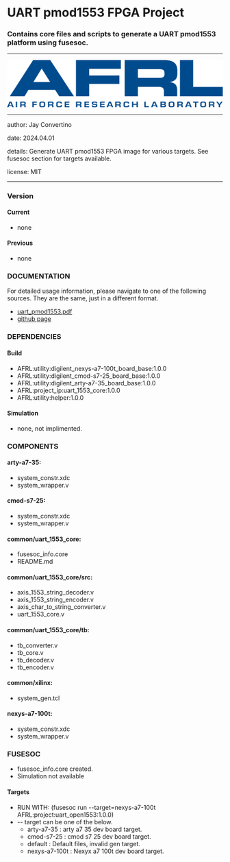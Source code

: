 # UART pmod1553 FPGA Project
### Contains core files and scripts to generate a UART pmod1553 platform using fusesoc.
---

![image](docs/manual/img/AFRL.png)

---

   author: Jay Convertino

   date: 2024.04.01

   details: Generate UART pmod1553 FPGA image for various targets. See fusesoc section for targets available.

   license: MIT

---

### Version
#### Current
  - none

#### Previous
  - none

### DOCUMENTATION
  For detailed usage information, please navigate to one of the following sources. They are the same, just in a different format.

  - [uart_pmod1553.pdf](docs/manual/uart_pmod1553.pdf)
  - [github page](https://johnathan-convertino-afrl.github.io/uart_pmod1553/)

### DEPENDENCIES
#### Build
  - AFRL:utility:digilent_nexys-a7-100t_board_base:1.0.0
  - AFRL:utility:digilent_cmod-s7-25_board_base:1.0.0
  - AFRL:utility:digilent_arty-a7-35_board_base:1.0.0
  - AFRL:project_ip:uart_1553_core:1.0.0
  - AFRL:utility:helper:1.0.0

#### Simulation
  - none, not implimented.

### COMPONENTS
#### arty-a7-35:
  - system_constr.xdc
  - system_wrapper.v

#### cmod-s7-25:
  - system_constr.xdc
  - system_wrapper.v

#### common/uart_1553_core:
  - fusesoc_info.core
  - README.md

#### common/uart_1553_core/src:
  - axis_1553_string_decoder.v
  - axis_1553_string_encoder.v
  - axis_char_to_string_converter.v
  - uart_1553_core.v

#### common/uart_1553_core/tb:
  - tb_converter.v
  - tb_core.v
  - tb_decoder.v
  - tb_encoder.v

#### common/xilinx:
  - system_gen.tcl

#### nexys-a7-100t:
  - system_constr.xdc
  - system_wrapper.v

### FUSESOC

* fusesoc_info.core created.
* Simulation not available

#### Targets

* RUN WITH: (fusesoc run --target=nexys-a7-100t AFRL:project:uart_open1553:1.0.0)
* -- target can be one of the below.
  - arty-a7-35    : arty a7 35 dev board target.
  - cmod-s7-25    : cmod s7 25 dev board target.
  - default       : Default files, invalid gen target.
  - nexys-a7-100t : Nexyx a7 100t dev board target.



